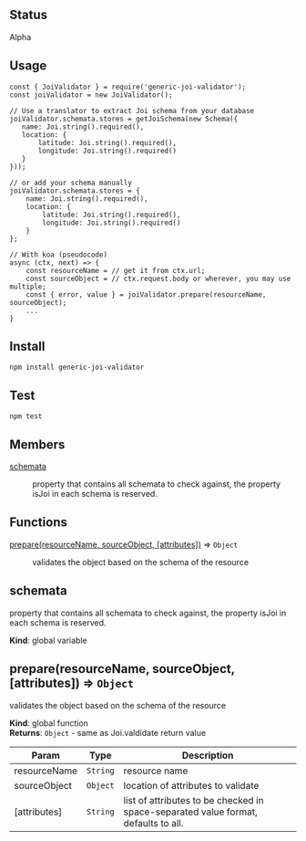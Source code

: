 ## Status
Alpha

## Usage
```
const { JoiValidator } = require('generic-joi-validator');
const joiValidator = new JoiValidator();

// Use a translator to extract Joi schema from your database
joiValidator.schemata.stores = getJoiSchema(new Schema({
   name: Joi.string().required(),
   location: {
       latitude: Joi.string().required(),
       longitude: Joi.string().required()
   }
}));

// or add your schema manually
joiValidator.schemata.stores = {
    name: Joi.string().required(),
    location: {
        latitude: Joi.string().required(),
        longitude: Joi.string().required()
    }
};

// With koa (pseudocode)
async (ctx, next) => {
    const resourceName = // get it from ctx.url;
    const sourceObject = // ctx.request.body or wherever, you may use multiple;
    const { error, value } = joiValidator.prepare(resourceName, sourceObject);
    ...
}
```

## Install
```
npm install generic-joi-validator
```

## Test
```
npm test
```

## Members

<dl>
<dt><a href="#schemata">schemata</a></dt>
<dd><p>property that contains all schemata to check against,
the property isJoi in each schema is reserved.</p>
</dd>
</dl>

## Functions

<dl>
<dt><a href="#prepare">prepare(resourceName, sourceObject, [attributes])</a> ⇒ <code>Object</code></dt>
<dd><p>validates the object based on the schema of the resource</p>
</dd>
</dl>

<a name="schemata"></a>

## schemata
property that contains all schemata to check against,
the property isJoi in each schema is reserved.

**Kind**: global variable  
<a name="prepare"></a>

## prepare(resourceName, sourceObject, [attributes]) ⇒ <code>Object</code>
validates the object based on the schema of the resource

**Kind**: global function  
**Returns**: <code>Object</code> - same as Joi.valdidate return value  

| Param | Type | Description |
| --- | --- | --- |
| resourceName | <code>String</code> | resource name |
| sourceObject | <code>Object</code> | location of attributes to validate |
| [attributes] | <code>String</code> | list of attributes to be checked in space-separated value format, defaults to all. |

